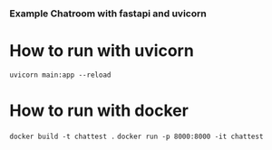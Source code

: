 ### Example Chatroom with fastapi and uvicorn

# How to run with uvicorn

`uvicorn main:app --reload`

# How to run with docker

`docker build -t chattest .`
`docker run -p 8000:8000 -it chattest`
